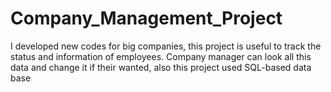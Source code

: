 # Company_Management_Project
I developed new codes for big companies, this project is useful to track the status and information of employees. Company manager can look all this data and change it if their wanted, also this project used SQL-based data base

